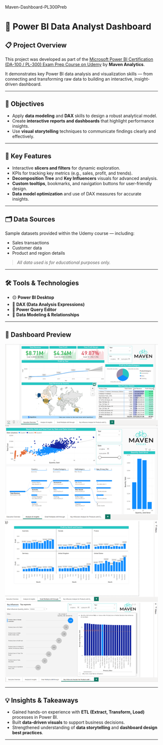Maven-Dashboard-PL300Preb

# 🧠 Power BI Data Analyst Dashboard  

## 📋 Project Overview  
This project was developed as part of the [Microsoft Power BI Certification (DA-100 / PL-300) Exam Prep Course on Udemy](https://www.udemy.com/course/microsoft-power-bi-certification-da-100-exam-prep/learn/lecture/27189086?start=1#overview) by **Maven Analytics**.  

It demonstrates key Power BI data analysis and visualization skills — from connecting and transforming raw data to building an interactive, insight-driven dashboard.  

---

## 🎯 Objectives  
- Apply **data modeling** and **DAX** skills to design a robust analytical model.  
- Create **interactive reports and dashboards** that highlight performance insights.  
- Use **visual storytelling** techniques to communicate findings clearly and effectively.  

---

## 🧩 Key Features  
- Interactive **slicers and filters** for dynamic exploration.  
- KPIs for tracking key metrics (e.g., sales, profit, and trends).  
- **Decomposition Tree** and **Key Influencers** visuals for advanced analysis.  
- **Custom tooltips**, bookmarks, and navigation buttons for user-friendly design.  
- **Data model optimization** and use of DAX measures for accurate insights.  

---

## 🗂️ Data Sources  
Sample datasets provided within the Udemy course — including:  
- Sales transactions  
- Customer data  
- Product and region details  

> *All data used is for educational purposes only.*  

---

## 🛠️ Tools & Technologies  
- 🟡 **Power BI Desktop**  
- 🧮 **DAX (Data Analysis Expressions)**  
- 🔄 **Power Query Editor**  
- 🧱 **Data Modeling & Relationships**  

---

## 📸 Dashboard Preview  

![Executive Overview](https://github.com/rehamessa/Maven-Dashboard-PL300Preb/blob/main/Images/Executive%20Overview.png)
![Analysis & Insights](https://github.com/rehamessa/Maven-Dashboard-PL300Preb/blob/main/Images/Analysis%20%26%20Insights.png)
![Small multiples](https://github.com/rehamessa/Maven-Dashboard-PL300Preb/blob/main/Images/Details%20Tooltips%20(Small%20Multiples).png)
![Key Influencers](https://github.com/rehamessa/Maven-Dashboard-PL300Preb/blob/main/Images/Key%20Influencers.png)

---

## 💡 Insights & Takeaways  
- Gained hands-on experience with **ETL (Extract, Transform, Load)** processes in Power BI.  
- Built **data-driven visuals** to support business decisions.  
- Strengthened understanding of **data storytelling** and **dashboard design best practices**.  

---
